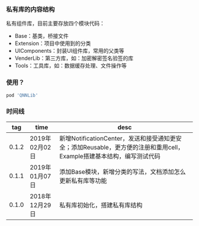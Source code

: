 ### 私有库的内容结构
私有组件库，目前主要存放四个模块代码：
- Base：基类，桥接文件
- Extension：项目中使用到的分类
- UIComponents：封装UI组件库，常用的父类等
- VenderLib：第三方库，如：加密解密签名验签的库
- Tools：工具库，如：数据缓存处理、文件操作等


### 使用？

```Ruby
pod 'QNNLib'
```

### 时间线

| tag | time | desc |
| --- | --- | --- |
| 0.1.2 | 2019年02月02日 | 新增NotificationCenter，发送和接受通知更安全；添加Reusable，更方便的注册和重用cell，Example搭建基本结构，编写测试代码|
| 0.1.1 | 2019年01月07日 | 添加Base模块，新增分类的写法，文档添加怎么更新私有库等功能 |
| 0.1.0 | 2018年12月29日 | 私有库初始化，搭建私有库结构 |
